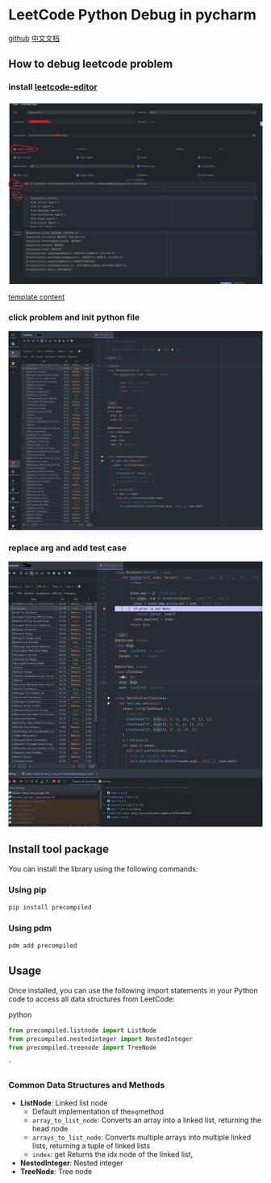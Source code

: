 # LeetCode Python  Debug  in pycharm

[github](https://github.com/zonewave/leetcode-precomiled)
[中文文档](https://github.com/zonewave/leetcode-precomiled/blob/master/README_CN.md)

## How to debug leetcode problem

### install [leetcode-editor](https://github.com/shuzijun/leetcode-editor)

###     

![settingimag](https://github.com/zonewave/leetcode-precomiled/blob/master/py/img/templatesetting.jpg)

[template content](https://github.com/zonewave/leetcode-precomiled/blob/master/py/jetbrain_editor_template.md)

### click problem and init python file

![init](https://github.com/zonewave/leetcode-precomiled/blob/master/py/img/init.jpg)

### replace arg and add test case

![debug](https://github.com/zonewave/leetcode-precomiled/blob/master/py/img/debug.jpg)

## Install tool package

You can install the library using the following commands:

### Using pip

```sh
pip install precompiled
```

### Using pdm

```sh
pdm add precompiled
```

## Usage

Once installed, you can use the following import statements in your Python code to access all data
structures from LeetCode:

python

```python
from precompiled.listnode import ListNode
from precompiled.nestedinteger import NestedInteger
from precompiled.treenode import TreeNode

`
```

### Common Data Structures and Methods

- **ListNode**: Linked list node
    - Default implementation of the`eq`method
    - `array_to_list_node`: Converts an array into a linked list, returning the head node
    - `arrays_to_list_node`: Converts multiple arrays into multiple linked lists, returning a tuple
      of linked lists
    - `index`: get Returns the idx node of the linked list,
- **NestedInteger**: Nested integer
- **TreeNode**: Tree node

